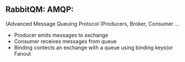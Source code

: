 ## RabbitQM: AMQP:
(Advanced Message Queuing Protocol (Producers, Broker, Consumer …
- Producer emits messages to exchange
- Consumer receives messages from queue
- Binding contects an exchange with a queue using binding keys(or Fanout